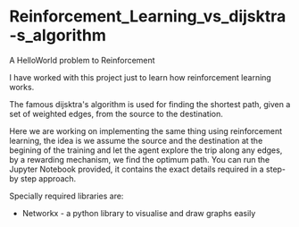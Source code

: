 # Reinforcement_Learning_vs_dijsktra-s_algorithm
A HelloWorld problem to Reinforcement 

I have worked with this project just to learn how reinforcement learning works.

The famous dijsktra's algorithm is used for finding the shortest path, given a set of weighted edges, from the source to the destination.

Here we are working on implementing the same thing using reinforcement learning, the idea is we assume the source and the destination at the begining of the training and let the agent explore the trip along any edges, by a rewarding mechanism, we find the optimum path.
You can run the Jupyter Notebook provided, it contains the exact details required in a step-by step approach.

Specially required libraries are:

* Networkx - a python library to visualise and draw graphs easily
